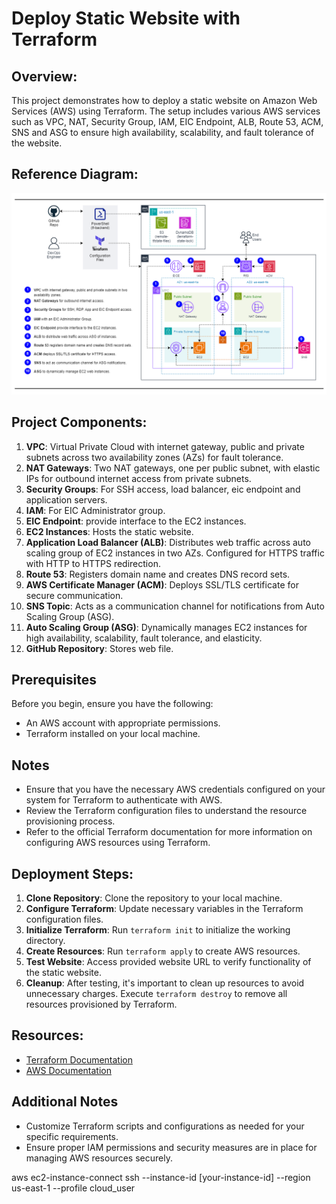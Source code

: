 # Deploy Static Website with Terraform

## Overview:
This project demonstrates how to deploy a static website on Amazon Web Services (AWS) using Terraform. The setup includes various AWS services such as VPC, NAT, Security Group, IAM, EIC Endpoint, ALB, Route 53, ACM, SNS and ASG to ensure high availability, scalability, and fault tolerance of the website.

## Reference Diagram:
![AWS Architecture Diagram](images/Deploy-Static-Website-with-Terraform.drawio.png)

## Project Components:
1. **VPC**: Virtual Private Cloud with internet gateway, public and private subnets across two availability zones (AZs) for fault tolerance.
2. **NAT Gateways**: Two NAT gateways, one per public subnet, with elastic IPs for outbound internet access from private subnets.
3. **Security Groups**: For SSH access, load balancer, eic endpoint and application servers.
4. **IAM**: For EIC Administrator group.
5. **EIC Endpoint**: provide interface to the EC2 instances.
6. **EC2 Instances**: Hosts the static website.
7. **Application Load Balancer (ALB)**: Distributes web traffic across auto scaling group of EC2 instances in two AZs. Configured for HTTPS traffic with HTTP to HTTPS redirection.
8. **Route 53**: Registers domain name and creates DNS record sets.
9. **AWS Certificate Manager (ACM)**: Deploys SSL/TLS certificate for secure communication.
10. **SNS Topic**: Acts as a communication channel for notifications from Auto Scaling Group (ASG).
11. **Auto Scaling Group (ASG)**: Dynamically manages EC2 instances for high availability, scalability, fault tolerance, and elasticity.
12. **GitHub Repository**: Stores web file.

## Prerequisites

Before you begin, ensure you have the following:

- An AWS account with appropriate permissions.
- Terraform installed on your local machine.

## Notes
- Ensure that you have the necessary AWS credentials configured on your system for Terraform to authenticate with AWS.
- Review the Terraform configuration files to understand the resource provisioning process.
- Refer to the official Terraform documentation for more information on configuring AWS resources using Terraform.

## Deployment Steps:
1. **Clone Repository**: Clone the repository to your local machine.
2. **Configure Terraform**: Update necessary variables in the Terraform configuration files.
3. **Initialize Terraform**: Run `terraform init` to initialize the working directory.
4. **Create Resources**: Run `terraform apply` to create AWS resources.
5. **Test Website**: Access provided website URL to verify functionality of the static website.
6. **Cleanup**: After testing,  it's important to clean up resources to avoid unnecessary charges. Execute `terraform destroy` to remove all resources provisioned by Terraform.

## Resources:
- [Terraform Documentation](https://www.terraform.io/docs/index.html)
- [AWS Documentation](https://docs.aws.amazon.com/index.html)

## Additional Notes
- Customize Terraform scripts and configurations as needed for your specific requirements.
- Ensure proper IAM permissions and security measures are in place for managing AWS resources securely.


aws ec2-instance-connect ssh --instance-id [your-instance-id] --region us-east-1 --profile cloud_user
